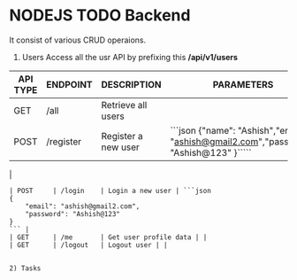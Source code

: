 # NODEJS TODO Backend

It consist of various CRUD operaions.

1. Users
   Access all the usr API by prefixing this **/api/v1/users**

| API TYPE | ENDPOINT  | DESCRIPTION         | PARAMETERS                                                                             |
| -------- | --------- | ------------------- | -------------------------------------------------------------------------------------- |
| GET      | /all      | Retrieve all users  |                                                                                        |
| POST     | /register | Register a new user | ```json {"name": "Ashish","email": "ashish@gmail2.com","password": "Ashish@123" }````` |

|

````|
| POST     | /login    | Login a new user | ```json
{
	"email": "ashish@gmail2.com",
    "password": "Ashish@123"
}
``` |
| GET      | /me       | Get user profile data | |
| GET      | /logout   | Logout user | |


2) Tasks
````
